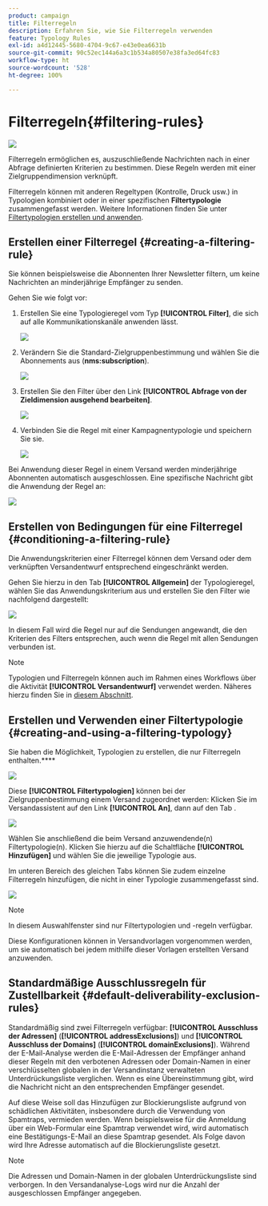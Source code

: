 ```yaml
---
product: campaign
title: Filterregeln
description: Erfahren Sie, wie Sie Filterregeln verwenden
feature: Typology Rules
exl-id: a4d12445-5680-4704-9c67-e43e0ea6631b
source-git-commit: 90c52ec144a6a3c1b534a80507e38fa3ed64fc83
workflow-type: ht
source-wordcount: '528'
ht-degree: 100%

---
```


# Filterregeln{#filtering-rules}

![](../../assets/common.svg)

Filterregeln ermöglichen es, auszuschließende Nachrichten nach in einer Abfrage definierten Kriterien zu bestimmen. Diese Regeln werden mit einer Zielgruppendimension verknüpft.

Filterregeln können mit anderen Regeltypen (Kontrolle, Druck usw.) in Typologien kombiniert oder in einer spezifischen **Filtertypologie** zusammengefasst werden. Weitere Informationen finden Sie unter [Filtertypologien erstellen und anwenden](#creating-and-using-a-filtering-typology).

## Erstellen einer Filterregel {#creating-a-filtering-rule}

Sie können beispielsweise die Abonnenten Ihrer Newsletter filtern, um keine Nachrichten an minderjährige Empfänger zu senden.

Gehen Sie wie folgt vor:

1. Erstellen Sie eine Typologieregel vom Typ **[!UICONTROL Filter]**, die sich auf alle Kommunikationskanäle anwenden lässt.

   ![](assets/campaign_opt_create_filter_01.png)

1. Verändern Sie die Standard-Zielgruppenbestimmung und wählen Sie die Abonnements aus (**nms:subscription**).

   ![](assets/campaign_opt_create_filter_02.png)

1. Erstellen Sie den Filter über den Link **[!UICONTROL Abfrage von der Zieldimension ausgehend bearbeiten]**.

   ![](assets/campaign_opt_create_filter_03.png)

1. Verbinden Sie die Regel mit einer Kampagnentypologie und speichern Sie sie.

   ![](assets/campaign_opt_create_filter_04.png)

Bei Anwendung dieser Regel in einem Versand werden minderjährige Abonnenten automatisch ausgeschlossen. Eine spezifische Nachricht gibt die Anwendung der Regel an:

![](assets/campaign_opt_create_filter_05.png)

## Erstellen von Bedingungen für eine Filterregel {#conditioning-a-filtering-rule}

Die Anwendungskriterien einer Filterregel können dem Versand oder dem verknüpften Versandentwurf entsprechend eingeschränkt werden.

Gehen Sie hierzu in den Tab **[!UICONTROL Allgemein]** der Typologieregel, wählen Sie das Anwendungskriterium aus und erstellen Sie den Filter wie nachfolgend dargestellt:

![](assets/campaign_opt_create_filter_06.png)

In diesem Fall wird die Regel nur auf die Sendungen angewandt, die den Kriterien des Filters entsprechen, auch wenn die Regel mit allen Sendungen verbunden ist.

>[!NOTE]
>
>Typologien und Filterregeln können auch im Rahmen eines Workflows über die Aktivität **[!UICONTROL Versandentwurf]** verwendet werden. Näheres hierzu finden Sie in [diesem Abschnitt](../../workflow/using/delivery-outline.md).

## Erstellen und Verwenden einer Filtertypologie {#creating-and-using-a-filtering-typology}

Sie haben die Möglichkeit, Typologien zu erstellen, die nur Filterregeln enthalten.****

![](assets/campaign_opt_create_typo_filtering.png)

Diese **[!UICONTROL Filtertypologien]** können bei der Zielgruppenbestimmung einem Versand zugeordnet werden: Klicken Sie im Versandassistent auf den Link **[!UICONTROL An]**, dann auf den Tab .

![](assets/campaign_opt_apply_typo_filtering.png)

Wählen Sie anschließend die beim Versand anzuwendende(n) Filtertypologie(n). Klicken Sie hierzu auf die Schaltfläche **[!UICONTROL Hinzufügen]** und wählen Sie die jeweilige Typologie aus.

Im unteren Bereich des gleichen Tabs können Sie zudem einzelne Filterregeln hinzufügen, die nicht in einer Typologie zusammengefasst sind.

![](assets/campaign_opt_select_typo_filtering.png)

>[!NOTE]
>
>In diesem Auswahlfenster sind nur Filtertypologien und -regeln verfügbar.
>
>Diese Konfigurationen können in Versandvorlagen vorgenommen werden, um sie automatisch bei jedem mithilfe dieser Vorlagen erstellten Versand anzuwenden.

## Standardmäßige Ausschlussregeln für Zustellbarkeit     {#default-deliverability-exclusion-rules}

Standardmäßig sind zwei Filterregeln verfügbar: **[!UICONTROL Ausschluss der Adressen]** (**[!UICONTROL addressExclusions]**) und **[!UICONTROL Ausschluss der Domains]** (**[!UICONTROL domainExclusions]**). Während der E-Mail-Analyse werden die E-Mail-Adressen der Empfänger anhand dieser Regeln mit den verbotenen Adressen oder Domain-Namen in einer verschlüsselten globalen in der Versandinstanz verwalteten Unterdrückungsliste verglichen. Wenn es eine Übereinstimmung gibt, wird die Nachricht nicht an den entsprechenden Empfänger gesendet.

Auf diese Weise soll das Hinzufügen zur Blockierungsliste aufgrund von schädlichen Aktivitäten, insbesondere durch die Verwendung von Spamtraps, vermieden werden. Wenn beispielsweise für die Anmeldung über ein Web-Formular eine Spamtrap verwendet wird, wird automatisch eine Bestätigungs-E-Mail an diese Spamtrap gesendet. Als Folge davon wird Ihre Adresse automatisch auf die Blockierungsliste gesetzt.

>[!NOTE]
>
>Die Adressen und Domain-Namen in der globalen Unterdrückungsliste sind verborgen. In den Versandanalyse-Logs wird nur die Anzahl der ausgeschlossen Empfänger angegeben.
